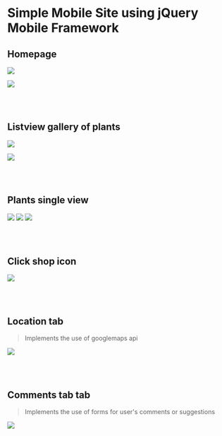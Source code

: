 # Simple Mobile Site using jQuery Mobile Framework

## Homepage

![](img-readme/homepage.PNG)

![](img-readme/homepage-description.PNG)

<br /><br />

## Listview gallery of plants

![](img-readme/plant-category-listview1.PNG)

![](img-readme/plant-category-listview2.PNG)

<br /><br />

## Plants single view

![](img-readme/view-plants1.PNG)
![](img-readme/view-plants2.PNG)
![](img-readme/view-plants3.PNG)

<br /><br />

## Click shop icon

![](img-readme/shop.PNG)

<br /><br />

## Location tab

> Implements the use of googlemaps api

![](img-readme/location.PNG)

<br /><br />

## Comments tab tab

> Implements the use of forms for user's comments or suggestions

![](img-readme/comments.PNG)
